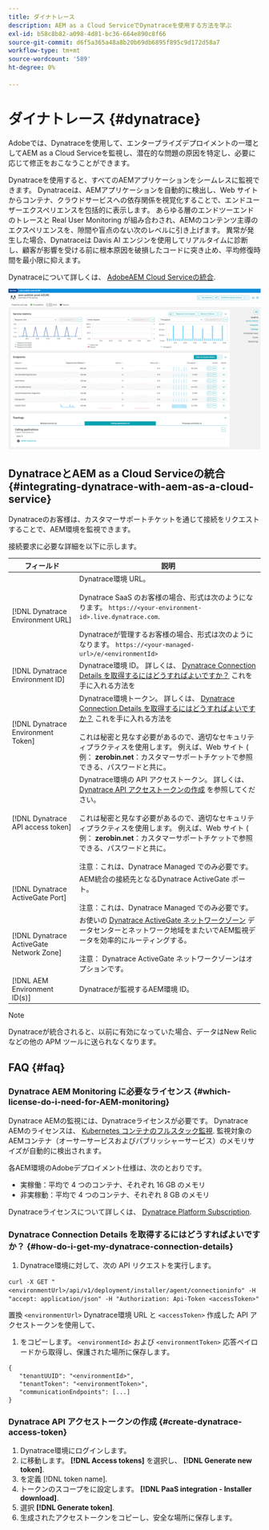 ```yaml
---
title: ダイナトレース
description: AEM as a Cloud ServiceでDynatraceを使用する方法を学ぶ
exl-id: b58c8b82-a098-4d81-bc36-664e890c8f66
source-git-commit: d6f5a365a48a8b20b69db6895f895c9d172d58a7
workflow-type: tm+mt
source-wordcount: '589'
ht-degree: 0%

---
```


# ダイナトレース {#dynatrace}

Adobeでは、Dynatraceを使用して、エンタープライズデプロイメントの一環としてAEM as a Cloud Serviceを監視し、潜在的な問題の原因を特定し、必要に応じて修正をおこなうことができます。

Dynatraceを使用すると、すべてのAEMアプリケーションをシームレスに監視できます。 Dynatraceは、AEMアプリケーションを自動的に検出し、Web サイトからコンテナ、クラウドサービスへの依存関係を視覚化することで、エンドユーザーエクスペリエンスを包括的に表示します。 あらゆる層のエンドツーエンドのトレースと Real User Monitoring が組み合わされ、AEMのコンテンツ主導のエクスペリエンスを、隙間や盲点のない次のレベルに引き上げます。 異常が発生した場合、Dynatraceは Davis AI エンジンを使用してリアルタイムに診断し、顧客が影響を受ける前に根本原因を破損したコードに突き止め、平均修復時間を最小限に抑えます。

Dynatraceについて詳しくは、 [AdobeAEM Cloud Serviceの統合](https://www.dynatrace.com/hub/detail/adobe-experience-manager-1/).

![AEMオーサーとパブリッシャーのパフォーマンス指標](/help/implementing/cloud-manager/assets/dynatrace-performance-metrics.png)

## DynatraceとAEM as a Cloud Serviceの統合 {#integrating-dynatrace-with-aem-as-a-cloud-service}

Dynatraceのお客様は、カスタマーサポートチケットを通じて接続をリクエストすることで、AEM環境を監視できます。

接続要求に必要な詳細を以下に示します。

| **フィールド** | **説明** |
|---|---|
| [!DNL Dynatrace Environment URL] | Dynatrace環境 URL。<br><br>Dynatrace SaaS のお客様の場合、形式は次のようになります。 `https://<your-environment-id>.live.dynatrace.com`.<br><br>Dynatraceが管理するお客様の場合、形式は次のようになります。 `https://<your-managed-url>/e/<environmentId>` |
| [!DNL Dynatrace Environment ID] | Dynatrace環境 ID。 詳しくは、 [Dynatrace Connection Details を取得するにはどうすればよいですか？](#how-do-i-get-my-dynatrace-connection-details) これを手に入れる方法を |
| [!DNL Dynatrace Environment Token] | Dynatrace環境トークン。 詳しくは、 [Dynatrace Connection Details を取得するにはどうすればよいですか？](#how-do-i-get-my-dynatrace-connection-details) これを手に入れる方法を<br><br>これは秘密と見なす必要があるので、適切なセキュリティプラクティスを使用します。 例えば、Web サイト ( 例： **zerobin.net**：カスタマーサポートチケットで参照できる、パスワードと共に。 |
| [!DNL Dynatrace API access token] | Dynatrace環境の API アクセストークン。  詳しくは、 [Dynatrace API アクセストークンの作成](#create-dynatrace-access-token) を参照してください。<br><br>これは秘密と見なす必要があるので、適切なセキュリティプラクティスを使用します。 例えば、Web サイト ( 例： **zerobin.net**：カスタマーサポートチケットで参照できる、パスワードと共に。<br><br>注意：これは、Dynatrace Managed でのみ必要です。 |
| [!DNL Dynatrace ActiveGate Port] | AEM統合の接続先となるDynatrace ActiveGate ポート。<br><br>注意：これは、Dynatrace Managed でのみ必要です。 |
| [!DNL Dynatrace ActiveGate Network Zone] | お使いの [Dynatrace ActiveGate ネットワークゾーン](https://docs.dynatrace.com/docs/manage/network-zones) データセンターとネットワーク地域をまたいでAEM監視データを効率的にルーティングする。<br><br>注意： Dynatrace ActiveGate ネットワークゾーンはオプションです。 |
| [!DNL AEM Environment ID(s)] | Dynatraceが監視するAEM環境 ID。 |

>[!NOTE]
>
>Dynatraceが統合されると、以前に有効になっていた場合、データはNew Relicなどの他の APM ツールに送られなくなります。

## FAQ {#faq}

### Dynatrace AEM Monitoring に必要なライセンス {#which-license-do-i-need-for-AEM-monitoring}

Dynatrace AEMの監視には、Dynatraceライセンスが必要です。 Dynatrace AEMのライセンスは、 [Kubernetes コンテナのフルスタック監視](https://docs.dynatrace.com/docs/shortlink/dps-hosts#gib-hour-calculation-for-containers-and-application-only-monitoring). 監視対象のAEMコンテナ（オーサーサービスおよびパブリッシャーサービス）のメモリサイズが自動的に検出されます。

各AEM環境のAdobeデプロイメント仕様は、次のとおりです。

* 実稼働：平均で 4 つのコンテナ、それぞれ 16 GB のメモリ
* 非実稼動：平均で 4 つのコンテナ、それぞれ 8 GB のメモリ

Dynatraceライセンスについて詳しくは、 [Dynatrace Platform Subscription](https://docs.dynatrace.com/docs/shortlink/dynatrace-platform-subscription).

### Dynatrace Connection Details を取得するにはどうすればよいですか？ {#how-do-i-get-my-dynatrace-connection-details}

1. Dynatrace環境に対して、次の API リクエストを実行します。

`curl -X GET "<environmentUrl>/api/v1/deployment/installer/agent/connectioninfo" -H "accept: application/json" -H "Authorization: Api-Token <accessToken>"`

置換 `<environmentUrl>` Dynatrace環境 URL と `<accessToken>` 作成した API アクセストークンを使用して、

1. をコピーします。 `<environmentId>` および `<environmentToken>` 応答ペイロードから取得し、保護された場所に保存します。

```
{
   "tenantUUID": "<environmentId>",
   "tenantToken": "<environmentToken>",
   "communicationEndpoints": [...]
}
```

### Dynatrace API アクセストークンの作成 {#create-dynatrace-access-token}

1. Dynatrace環境にログインします。
1. に移動します。 **[!DNL Access tokens]** を選択し、 **[!DNL Generate new token]**.
1. を定義 [!DNL token name].
1. トークンのスコープをに設定します。 **[!DNL PaaS integration - Installer download]**.
1. 選択 **[!DNL Generate token]**.
1. 生成されたアクセストークンをコピーし、安全な場所に保存します。






